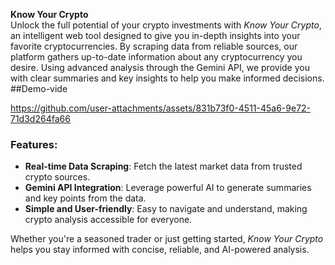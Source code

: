 **Know Your Crypto**  
Unlock the full potential of your crypto investments with *Know Your Crypto*, an intelligent web tool designed to give you in-depth insights into your favorite cryptocurrencies. By scraping data from reliable sources, our platform gathers up-to-date information about any cryptocurrency you desire. Using advanced analysis through the Gemini API, we provide you with clear summaries and key insights to help you make informed decisions.
##Demo-vide

https://github.com/user-attachments/assets/831b73f0-4511-45a6-9e72-71d3d264fa66



### Features:
- **Real-time Data Scraping**: Fetch the latest market data from trusted crypto sources.
- **Gemini API Integration**: Leverage powerful AI to generate summaries and key points from the data.
- **Simple and User-friendly**: Easy to navigate and understand, making crypto analysis accessible for everyone.
  
Whether you're a seasoned trader or just getting started, *Know Your Crypto* helps you stay informed with concise, reliable, and AI-powered analysis.


